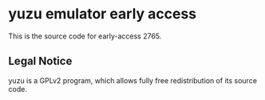 yuzu emulator early access
=============

This is the source code for early-access 2765.

## Legal Notice

yuzu is a GPLv2 program, which allows fully free redistribution of its source code.